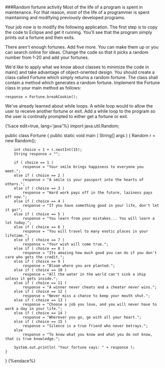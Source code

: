 <!--djw:used to be Magic 8 ball-->
###Random fortune activity
Most of the life of a program is spent in maintenance. For that reason, most of the life of a programmer is spent maintaining and modifying previously developed programs.

Your job now is to modify the following application. The first step is to copy the code to Eclipse and get it running. You'll see that the program simply prints out a fortune and then exits.

There aren't enough fortunes. Add five more. You can make them up or you can search online for ideas. Change the code so that it picks a random number from 1-20 and add your fortunes.

We'd like to apply what we know about classes to minimize the code in main() and take advantage of object-oriented design. You should create a class called Fortune which simply returns a random fortune. The class shall contain a method which generates a random fortune. Implement the Fortune class in your main method as follows:

```response = Fortune.breakCookie();```

We've already learned about while loops. A while loop would to allow the user to receive another  fortune or exit. Add a while loop to the program so the user is continally prompted to either get a fortune or exit.


{%ace edit=true, lang='java'%}
import java.util.Random;

public class Fortune
{
	public static void main ( String[] args )
	{
		Random r = new Random();

		int choice = 1 + r.nextInt(15);
		String response = "";

		if ( choice == 1 )
			response = "Your smile brings happiness to everyone you meet.";
		else if ( choice == 2 )
			response = "A smile is your passport into the hearts of others.";
		else if ( choice == 3 )
			response = "Hard work pays off in the future, laziness pays off now.";
		else if ( choice == 4 )
			response = "If you have something good in your life, don't let it go!";
		else if ( choice == 5 )
			response = "You learn from your mistakes... You will learn a lot today.";
		else if ( choice == 6 )
			response = "You will travel to many exotic places in your lifetime.";
		else if ( choice == 7 )
			response = "Your wish will come true.";
		else if ( choice == 8 )
			response = "Its amazing how much good you can do if you don't care who gets the credit.";
		else if ( choice == 9 )
			response = "Bloom where you are planted.";
		else if ( choice == 10 )
			response = "All the water in the world can't sink a ship unless it gets inside.";
		else if ( choice == 11 )
			response = "A winner never cheats and a cheater never wins.";
		else if ( choice == 12 )
			response = "Never miss a chance to keep your mouth shut.";
		else if ( choice == 13 )
			response = "Choose a job you love, and you will never have to work a day in your life.";
		else if ( choice == 14 )
			response = "Wherever you go, go with all your heart.";
		else if ( choice == 15 )
			response = "Silence is a true friend who never betrays.";
		else 
			response = "To know what you know and what you do not know, that is true knowledge.";

		System.out.println( "Your fortune says: " + response );
	}
}
{%endace%}




 